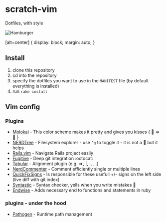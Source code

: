 # scratch-vim

Dotfiles, with style

![Hamburger](http://www.passportmagazine.com/blog/uploads/DeathbyHamburger.jpg)

[alt=center] {
    display: block;
    margin: auto;
}

## Install
1. clone this repository
2. cd into the repository
3. specify the dotfiles you want to use in the `MANIFEST` file (by default everything is installed)
4. run `rake install`

## Vim config

### Plugins

* [Molokai](https://github.com/nviennot/molokai)      - This color scheme makes it pretty and gives you kisses { :lipstick: => :kiss: }
* [NERDTree](https://github.com/scrooloose/nerdtree)  - Filesystem explorer - use `^g` to toggle it - it is not a :christmas_tree: but it helps
* [Rails.vim](https://github.com/tpope/vim-rails)     - Navigate Rails project easily
* [Fugitive](https://github.com/tpope/vim-fugitive)   - Deep git integration :octocat:
* [Tabular](https://github.com/godlygeek/tabular.git) - Alignment plugin (e.g. =>, |, :, ...)
* [NerdCommenter](https://github.com/scrooloose/nerdcommenter.git) - Comment efficiently single or multiple lines
* [QuickFixSigns](https://github.com/tomtom/quickfixsigns_vim.git) - Is responsible for these usefull +/- signs on the left side (live diff with git index)
* [Syntastic](https://github.com/scrooloose/syntastic.git) - Syntax checker, yells when you write mistakes :horse:
* [Endwise](https://github.com/tpope/vim-endwise.git) - Adds necessary end to functions and statements in ruby

### plugins - under the hood

* [Pathogen](https://github.com/tpope/vim-pathogen) - Runtime path management
